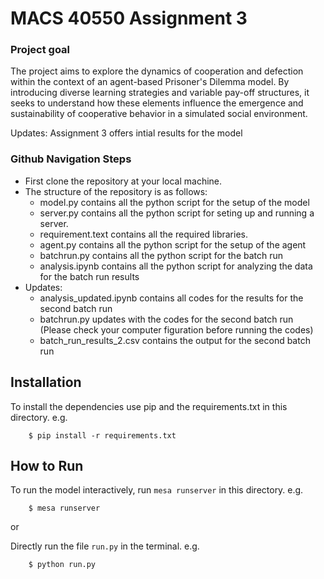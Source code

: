 # MACS 40550 Assignment 3

### Project goal
The project aims to explore the dynamics of cooperation and defection within the context of an agent-based Prisoner's Dilemma model. By introducing diverse learning strategies and variable pay-off structures, it seeks to understand how these elements influence the emergence and sustainability of cooperative behavior in a simulated social environment.

Updates: Assignment 3 offers intial results for the model

### Github Navigation Steps  
* First clone the repository at your local machine.
* The structure of the repository is as follows:
   * model.py contains all the python script for the setup of the model
   * server.py contains all the python script for seting up and running a server.
   * requirement.text contains all the required libraries.
   * agent.py contains all the python script for the setup of the agent
   * batchrun.py contains all the python script for the batch run
   * analysis.ipynb contains all the python script for analyzing the data for the batch run results
* Updates:
   * analysis_updated.ipynb contains all codes for the results for the second batch run
   * batchrun.py updates with the codes for the second batch run (Please check your computer figuration before running the codes)
   * batch_run_results_2.csv contains the output for the second batch run


## Installation

To install the dependencies use pip and the requirements.txt in this directory. e.g.

```
    $ pip install -r requirements.txt
```

## How to Run

To run the model interactively, run ``mesa runserver`` in this directory. e.g.

```
    $ mesa runserver
```
or

Directly run the file ``run.py`` in the terminal. e.g.

```
    $ python run.py
```

